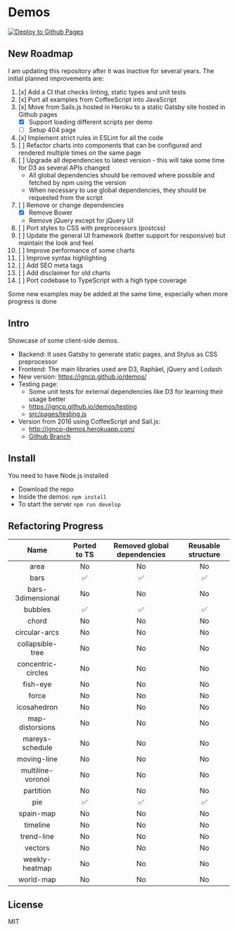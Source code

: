 # Demos

[![Deploy to Github Pages](https://github.com/igncp/demos/actions/workflows/deploy-to-ghpages.yml/badge.svg)](https://github.com/igncp/demos/actions/workflows/deploy-to-ghpages.yml)

## New Roadmap

I am updating this repository after it was inactive for several years. The initial planned improvements are:

1. [x] Add a CI that checks linting, static types and unit tests
1. [x] Port all examples from CoffeeScript into JavaScript
1. [x] Move from Sails.js hosted in Heroku to a static Gatsby site hosted in Github pages
    - [x] Support loading different scripts per demo
    - [ ] Setup 404 page
1. [x] Implement strict rules in ESLint for all the code
1. [ ] Refactor charts into components that can be configured and rendered multiple times on the same page
1. [ ] Upgrade all dependencies to latest version - this will take some time for D3 as several APIs changed
    - All global dependencies should be removed where possible and fetched by npm using the version
    - When necessary to use global dependencies, they should be requested from the script
1. [ ] Remove or change dependencies
    - [x] Remove Bower
    - Remove jQuery except for jQuery UI
1. [ ] Port styles to CSS with preprocessors (postcss)
1. [ ] Update the general UI framework (better support for responsive) but maintain the look and feel
1. [ ] Improve performance of some charts
1. [ ] Improve syntax highlighting
1. [ ] Add SEO meta tags
1. [ ] Add disclaimer for old charts
1. [ ] Port codebase to TypeScript with a high type coverage

Some new examples may be added at the same time, especially when more progress is done

## Intro

Showcase of some client-side demos.

- Backend: It uses Gatsby to generate static pages, and Stylus as CSS preprocessor
- Frontend: The main libraries used are D3, Raphäel, jQuery and Lodash
- New version: https://igncp.github.io/demos/
- Testing page:
    - Some unit tests for external dependencies like D3 for learning their usage better
    - https://igncp.github.io/demos/testing
    - [src/pages/testing.js](./src/pages/testing.js)
- Version from 2016 using CoffeeScript and Sail.js: 
    - http://igncp-demos.herokuapp.com/
    - [Github Branch](https://github.com/igncp/demos/tree/2016-version)

## Install

You need to have Node.js installed

- Download the repo
- Inside the demos: `npm install`
- To start the server `npm run develop`

## Refactoring Progress

|Name|Ported to TS|Removed global dependencies|Reusable structure|
|:--:|:--:|:--:|:--:|
|area|No|No|No|
|bars|:white_check_mark:|:white_check_mark:|:white_check_mark:|
|bars-3dimensional|No|No|No|
|bubbles|:white_check_mark:|:white_check_mark:|:white_check_mark:|
|chord|No|No|No|
|circular-arcs|No|No|No|
|collapsible-tree|No|No|No|
|concentric-circles|No|No|No|
|fish-eye|No|No|No|
|force|No|No|No|
|icosahedron|No|No|No|
|map-distorsions|No|No|No|
|mareys-schedule|No|No|No|
|moving-line|No|No|No|
|multiline-voronoi|No|No|No|
|partition|No|No|No|
|pie|:white_check_mark:|:white_check_mark:|:white_check_mark:|
|spain-map|No|No|No|
|timeline|No|No|No|
|trend-line|No|No|No|
|vectors|No|No|No|
|weekly-heatmap|No|No|No|
|world-map|No|No|No|

## License

MIT
